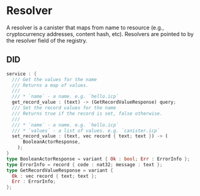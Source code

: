 # Resolver

A resolver is a canister that maps from name to resource (e.g., cryptocurrency addresses, content hash, etc). Resolvers are pointed to by the resolver field of the registry.

## DID

```rust
service : {
  /// Get the values for the name
  /// Returns a map of values.
  ///
  /// * `name` - a name. e.g. `hello.icp`
  get_record_value : (text) -> (GetRecordValueResponse) query;
  /// Set the record values for the name
  /// Returns true if the record is set, false otherwise.
  ///
  /// * `name` - a name. e.g. `hello.icp`
  /// * `values` - a list of values. e.g. `canister.icp`
  set_record_value : (text, vec record { text; text }) -> (
      BooleanActorResponse,
    );
}
type BooleanActorResponse = variant { Ok : bool; Err : ErrorInfo };
type ErrorInfo = record { code : nat32; message : text };
type GetRecordValueResponse = variant {
  Ok : vec record { text; text };
  Err : ErrorInfo;
};
```